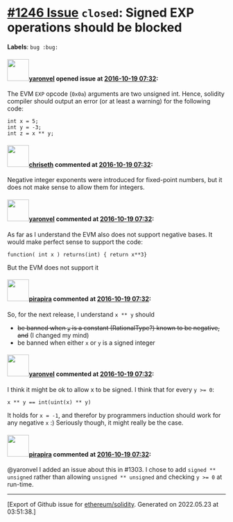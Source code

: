 # [\#1246 Issue](https://github.com/ethereum/solidity/issues/1246) `closed`: Signed EXP operations should be blocked
**Labels**: `bug :bug:`


#### <img src="https://avatars.githubusercontent.com/u/19823963?v=4" width="50">[yaronvel](https://github.com/yaronvel) opened issue at [2016-10-19 07:32](https://github.com/ethereum/solidity/issues/1246):

The EVM `EXP` opcode (`0x0a`) arguments are two unsigned int.
Hence, solidity compiler should output an error (or at least a warning) for the following code:

```
int x = 5;
int y = -3;
int z = x ** y;
```


#### <img src="https://avatars.githubusercontent.com/u/9073706?v=4" width="50">[chriseth](https://github.com/chriseth) commented at [2016-10-19 07:32](https://github.com/ethereum/solidity/issues/1246#issuecomment-254745442):

Negative integer exponents were introduced for fixed-point numbers, but it does not make sense to allow them for integers.

#### <img src="https://avatars.githubusercontent.com/u/19823963?v=4" width="50">[yaronvel](https://github.com/yaronvel) commented at [2016-10-19 07:32](https://github.com/ethereum/solidity/issues/1246#issuecomment-254746202):

As far as I understand the EVM also does not support negative bases.
It would make perfect sense to support the code:

```
function( int x ) returns(int) { return x**3}
```

But the EVM does not support it

#### <img src="https://avatars.githubusercontent.com/u/44281?u=19789513178700ad73a6cf535a40fbbfdc1ad615&v=4" width="50">[pirapira](https://github.com/pirapira) commented at [2016-10-19 07:32](https://github.com/ethereum/solidity/issues/1246#issuecomment-255754538):

So, for the next release, I understand `x ** y` should
- <del>be banned when `y` is a constant (RationalType?) known to be negative, and</del> (I changed my mind)
- be banned when either `x` or `y` is a signed integer

#### <img src="https://avatars.githubusercontent.com/u/19823963?v=4" width="50">[yaronvel](https://github.com/yaronvel) commented at [2016-10-19 07:32](https://github.com/ethereum/solidity/issues/1246#issuecomment-256781769):

I think it might be ok to allow x to be signed.
I think that for every `y >= 0`:

```
x ** y == int(uint(x) ** y)
```

It holds for `x = -1`, and therefor by programmers induction should work for any negative `x` :)
Seriously though, it might really be the case.

#### <img src="https://avatars.githubusercontent.com/u/44281?u=19789513178700ad73a6cf535a40fbbfdc1ad615&v=4" width="50">[pirapira](https://github.com/pirapira) commented at [2016-10-19 07:32](https://github.com/ethereum/solidity/issues/1246#issuecomment-256900006):

@yaronvel I added an issue about this in #1303.  I chose to add `signed ** unsigned` rather than allowing `unsigned ** unsigned` and checking `y >= 0` at run-time.


-------------------------------------------------------------------------------



[Export of Github issue for [ethereum/solidity](https://github.com/ethereum/solidity). Generated on 2022.05.23 at 03:51:38.]
